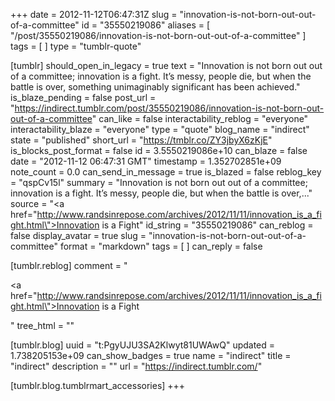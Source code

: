 +++
date = 2012-11-12T06:47:31Z
slug = "innovation-is-not-born-out-out-of-a-committee"
id = "35550219086"
aliases = [ "/post/35550219086/innovation-is-not-born-out-out-of-a-committee" ]
tags = [ ]
type = "tumblr-quote"

[tumblr]
should_open_in_legacy = true
text = "Innovation is not born out out of a committee; innovation is a fight. It’s messy, people die, but when the battle is over, something unimaginably significant has been achieved."
is_blaze_pending = false
post_url = "https://indirect.tumblr.com/post/35550219086/innovation-is-not-born-out-out-of-a-committee"
can_like = false
interactability_reblog = "everyone"
interactability_blaze = "everyone"
type = "quote"
blog_name = "indirect"
state = "published"
short_url = "https://tmblr.co/ZY3jbyX6zKjE"
is_blocks_post_format = false
id = 3.5550219086e+10
can_blaze = false
date = "2012-11-12 06:47:31 GMT"
timestamp = 1.352702851e+09
note_count = 0.0
can_send_in_message = true
is_blazed = false
reblog_key = "qspCv15l"
summary = "Innovation is not born out out of a committee; innovation is a fight. It’s messy, people die, but when the battle is over,..."
source = "<a href=\"http://www.randsinrepose.com/archives/2012/11/11/innovation_is_a_fight.html\">Innovation is a Fight</a>"
id_string = "35550219086"
can_reblog = false
display_avatar = true
slug = "innovation-is-not-born-out-out-of-a-committee"
format = "markdown"
tags = [ ]
can_reply = false

[tumblr.reblog]
comment = "<p><a href=\"http://www.randsinrepose.com/archives/2012/11/11/innovation_is_a_fight.html\">Innovation is a Fight</a></p>"
tree_html = ""

[tumblr.blog]
uuid = "t:PgyUJU3SA2Klwyt81UWAwQ"
updated = 1.738205153e+09
can_show_badges = true
name = "indirect"
title = "indirect"
description = ""
url = "https://indirect.tumblr.com/"

[tumblr.blog.tumblrmart_accessories]
+++
